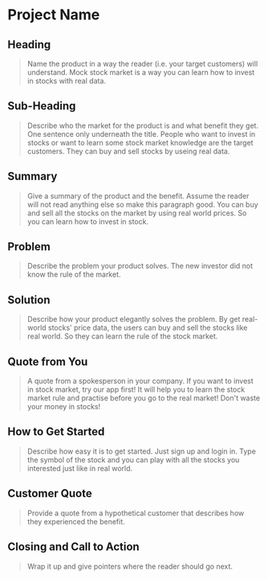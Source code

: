 # Project Name #

<!--
> This material was originally posted [here](http://www.quora.com/What-is-Amazons-approach-to-product-development-and-product-management). It is reproduced here for posterities sake.

There is an approach called "working backwards" that is widely used at Amazon. They work backwards from the customer, rather than starting with an idea for a product and trying to bolt customers onto it. While working backwards can be applied to any specific product decision, using this approach is especially important when developing new products or features.

For new initiatives a product manager typically starts by writing an internal press release announcing the finished product. The target audience for the press release is the new/updated product's customers, which can be retail customers or internal users of a tool or technology. Internal press releases are centered around the customer problem, how current solutions (internal or external) fail, and how the new product will blow away existing solutions.

If the benefits listed don't sound very interesting or exciting to customers, then perhaps they're not (and shouldn't be built). Instead, the product manager should keep iterating on the press release until they've come up with benefits that actually sound like benefits. Iterating on a press release is a lot less expensive than iterating on the product itself (and quicker!).

If the press release is more than a page and a half, it is probably too long. Keep it simple. 3-4 sentences for most paragraphs. Cut out the fat. Don't make it into a spec. You can accompany the press release with a FAQ that answers all of the other business or execution questions so the press release can stay focused on what the customer gets. My rule of thumb is that if the press release is hard to write, then the product is probably going to suck. Keep working at it until the outline for each paragraph flows.

Oh, and I also like to write press-releases in what I call "Oprah-speak" for mainstream consumer products. Imagine you're sitting on Oprah's couch and have just explained the product to her, and then you listen as she explains it to her audience. That's "Oprah-speak", not "Geek-speak".

Once the project moves into development, the press release can be used as a touchstone; a guiding light. The product team can ask themselves, "Are we building what is in the press release?" If they find they're spending time building things that aren't in the press release (overbuilding), they need to ask themselves why. This keeps product development focused on achieving the customer benefits and not building extraneous stuff that takes longer to build, takes resources to maintain, and doesn't provide real customer benefit (at least not enough to warrant inclusion in the press release).
 -->

## Heading ##
  > Name the product in a way the reader (i.e. your target customers) will understand.
  Mock stock market is a way you can learn how to invest in stocks with real data.

## Sub-Heading ##
  > Describe who the market for the product is and what benefit they get. One sentence only underneath the title.
  People who want to invest in stocks or want to learn some stock market knowledge are the target customers. They can buy and sell stocks by useing real data.
## Summary ##
  > Give a summary of the product and the benefit. Assume the reader will not read anything else so make this paragraph good.
  You can buy and sell all the stocks on the market by using real world prices. So you can learn how to invest in stock.
## Problem ##
  > Describe the problem your product solves.
  The new investor did not know the rule of the market.

## Solution ##
  > Describe how your product elegantly solves the problem.
  By get real-world stocks' price data, the users can buy and sell the stocks like real world. So they can learn the rule of the stock market.
## Quote from You ##
  > A quote from a spokesperson in your company.
  If you want to invest in stock market, try our app first! It will help you to learn the stock market rule and practise before you go to the real market! Don't waste your money in stocks!
## How to Get Started ##
  > Describe how easy it is to get started.
  Just sign up and login in. Type the symbol of the stock and you can play with all the stocks you interested just like in real world.
## Customer Quote ##
  > Provide a quote from a hypothetical customer that describes how they experienced the benefit.

## Closing and Call to Action ##
  > Wrap it up and give pointers where the reader should go next.
